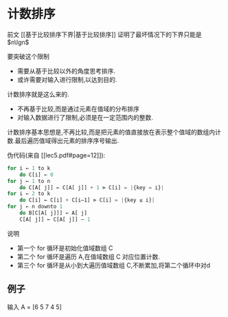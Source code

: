 # 计数排序

前文 [[基于比较排序下界|基于比较排序]] 证明了最坏情况下的下界只能是 $n\lgn$

要突破这个限制

- 需要从基于比较以外的角度思考排序.
- 或许需要对输入进行限制,以达到目的.

计数排序就是这么来的.

- 不再基于比较,而是通过元素在值域的分布排序
- 对输入数据进行了限制,必须是在一定范围内的整数.

计数排序基本思想是,不再比较,而是把元素的值直接放在表示整个值域的数组内计数.最后遍历值域得出元素的排序序号输出.

伪代码(来自 [[lec5.pdf#page=12]]):

```js
for i ← 1 to k
	do C[i] ← 0
for j ← 1 to n
	do C[A[ j]] ← C[A[ j]] + 1 ⊳ C[i] = |{key = i}|
for i ← 2 to k
	do C[i] ← C[i] + C[i–1] ⊳ C[i] = |{key ≤ i}|
for j ← n downto 1
	do B[C[A[ j]]] ← A[ j]
	C[A[ j]] ← C[A[ j]] – 1
```

说明
- 第一个 for 循环是初始化值域数组 C
- 第二个 for 循环是遍历 A,在值域数组 C 对应位置计数.
- 第三个 for 循环是从小到大遍历值域数组 C,不断累加,将第二个循环中对d

## 例子

输入 A = [6 5 7 4 5]
